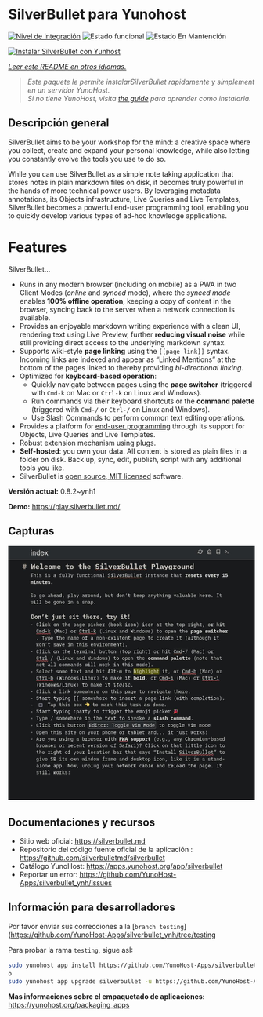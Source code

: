 <!--
Este archivo README esta generado automaticamente<https://github.com/YunoHost/apps/tree/master/tools/readme_generator>
No se debe editar a mano.
-->

# SilverBullet para Yunohost

[![Nivel de integración](https://dash.yunohost.org/integration/silverbullet.svg)](https://ci-apps.yunohost.org/ci/apps/silverbullet/) ![Estado funcional](https://ci-apps.yunohost.org/ci/badges/silverbullet.status.svg) ![Estado En Mantención](https://ci-apps.yunohost.org/ci/badges/silverbullet.maintain.svg)

[![Instalar SilverBullet con Yunhost](https://install-app.yunohost.org/install-with-yunohost.svg)](https://install-app.yunohost.org/?app=silverbullet)

*[Leer este README en otros idiomas.](./ALL_README.md)*

> *Este paquete le permite instalarSilverBullet rapidamente y simplement en un servidor YunoHost.*  
> *Si no tiene YunoHost, visita [the guide](https://yunohost.org/install) para aprender como instalarla.*

## Descripción general

SilverBullet aims to be your workshop for the mind: a creative space where you collect, create and expand your personal knowledge, while also letting you constantly evolve the tools you use to do so.

While you can use SilverBullet as a simple note taking application that stores notes in plain markdown files on disk, it becomes truly powerful in the hands of more technical power users. By leveraging metadata annotations, its Objects infrastructure, Live Queries and Live Templates, SilverBullet becomes a powerful end-user programming tool, enabling you to quickly develop various types of ad-hoc knowledge applications.

# Features

SilverBullet...

- Runs in any modern browser (including on mobile) as a PWA in two Client Modes (_online_ and _synced_ mode), where the _synced mode_ enables **100% offline operation**, keeping a copy of content in the browser, syncing back to the server when a network connection is available.
- Provides an enjoyable markdown writing experience with a clean UI, rendering text using Live Preview, further **reducing visual noise** while still providing direct access to the underlying markdown syntax.
- Supports wiki-style **page linking** using the `[[page link]]` syntax. Incoming links are indexed and appear as “Linked Mentions” at the bottom of the pages linked to thereby providing _bi-directional linking_.
- Optimized for **keyboard-based operation**:
  - Quickly navigate between pages using the **page switcher** (triggered with `Cmd-k` on Mac or `Ctrl-k` on Linux and Windows).
  - Run commands via their keyboard shortcuts or the **command palette** (triggered with `Cmd-/` or `Ctrl-/` on Linux and Windows).
  - Use Slash Commands to perform common text editing operations.
- Provides a platform for [end-user programming](https://www.inkandswitch.com/end-user-programming/) through its support for Objects, Live Queries and Live Templates.
- Robust extension mechanism using plugs.
- **Self-hosted**: you own your data. All content is stored as plain files in a folder on disk. Back up, sync, edit, publish, script with any additional tools you like.
- SilverBullet is [open source, MIT licensed](https://github.com/silverbulletmd/silverbullet) software.


**Versión actual:** 0.8.2~ynh1

**Demo:** <https://play.silverbullet.md/>

## Capturas

![Captura de SilverBullet](./doc/screenshots/silverbullet.jpg)

## Documentaciones y recursos

- Sitio web oficial: <https://silverbullet.md>
- Repositorio del código fuente oficial de la aplicación : <https://github.com/silverbulletmd/silverbullet>
- Catálogo YunoHost: <https://apps.yunohost.org/app/silverbullet>
- Reportar un error: <https://github.com/YunoHost-Apps/silverbullet_ynh/issues>

## Información para desarrolladores

Por favor enviar sus correcciones a la [`branch testing`](https://github.com/YunoHost-Apps/silverbullet_ynh/tree/testing

Para probar la rama `testing`, sigue asÍ:

```bash
sudo yunohost app install https://github.com/YunoHost-Apps/silverbullet_ynh/tree/testing --debug
o
sudo yunohost app upgrade silverbullet -u https://github.com/YunoHost-Apps/silverbullet_ynh/tree/testing --debug
```

**Mas informaciones sobre el empaquetado de aplicaciones:** <https://yunohost.org/packaging_apps>
